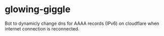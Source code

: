 # glowing-giggle
Bot to dynamicly change dns for AAAA records (IPv6) on cloudflare when internet connection is reconnected.
